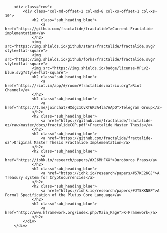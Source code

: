        <div class="row">
            <div class="col-md-offset-2 col-md-8 col-xs-offset-1 col-xs-10">
                <h2 class="sub_heading_blue">
                    <a href="https://github.com/fractalide/fractalide">Current Fractalide implementation</a>
                </h2>
                <img src="https://img.shields.io/github/stars/fractalide/fractalide.svg?style=flat-square">
                <img src="https://img.shields.io/github/forks/fractalide/fractalide.svg?style=flat-square">
                <img src="https://img.shields.io/badge/license-MPLv2-blue.svg?style=flat-square">
                <h2 class="sub_heading_blue">
                    <a href="https://riot.im/app/#/room/#fractalide:matrix.org">Riot Channel</a>
                </h2>
                <h2 class="sub_heading_blue">
                    <a href="https://t.me/joinchat/HXdgc1CvRT6K3A4la7AApQ">Telegram Group</a>
                </h2>
                <h2 class="sub_heading_blue">
                    <a href="https://github.com/fractalide/fractalide-oz/raw/master/docs/fractalideCOP.pdf">Fractalide Master Thesis</a>
                </h2>
                <h2 class="sub_heading_blue">
                    <a href="https://github.com/fractalide/fractalide-oz">Original Master Thesis Fractalide Implementation</a>
                </h2>
                <h2 class="sub_heading_blue">
                    <a href="https://iohk.io/research/papers/#XJ6MHFXX">Ouroboros Praos</a>
                </h2>
                <h2 class="sub_heading_blue">
                    <a href="https://iohk.io/research/papers/#S7KC2KGJ">A Treasury system for Cryptocurrencies</a>
                </h2>
                <h2 class="sub_heading_blue">
                    <a href="https://iohk.io/research/papers/#JT5XKNBP">A Formal Specification of the Plutus Core Language</a>
                </h2>
                <h2 class="sub_heading_blue">
                    <a href="http://www.kframework.org/index.php/Main_Page">K-Framework</a>
                </h2>
            </div>
        </div>
